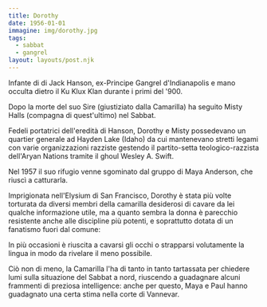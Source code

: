 ```yaml
---
title: Dorothy
date: 1956-01-01
immagine: img/dorothy.jpg
tags:
  - sabbat
  - gangrel
layout: layouts/post.njk
---
```


Infante di di Jack Hanson, ex-Principe Gangrel d'Indianapolis e mano occulta dietro il Ku Klux Klan durante i primi del '900.

Dopo la morte del suo Sire (giustiziato dalla Camarilla) ha seguito Misty Halls (compagna di quest'ultimo) nel Sabbat.

Fedeli portatrici dell'eredità di Hanson, Dorothy e Misty possedevano un quartier generale ad Hayden Lake (Idaho) da cui mantenevano stretti legami con varie organizzazioni razziste gestendo il partito-setta teologico-razzista dell'Aryan Nations tramite il ghoul Wesley A. Swift.

Nel 1957 il suo rifugio venne sgominato dal gruppo di Maya Anderson, che riuscì a catturarla.

Imprigionata nell'Elysium di San Francisco, Dorothy è stata più volte torturata da diversi membri della camarilla desiderosi di cavare da lei qualche informazione utile, ma a quanto sembra la donna è parecchio resistente anche alle discipline più potenti, e soprattutto dotata di un fanatismo fuori dal comune: 

In più occasioni è riuscita a cavarsi gli occhi o strapparsi volutamente la lingua in modo da rivelare il meno possibile. 

Ciò non di meno, la Camarilla l'ha di tanto in tanto tartassata per chiedere lumi sulla situazione del Sabbat a nord, riuscendo a guadagnare alcuni frammenti di preziosa intelligence: anche per questo, Maya e Paul hanno guadagnato una certa stima nella corte di Vannevar.